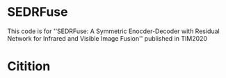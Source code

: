 # SEDRFuse
This code is for ''SEDRFuse: A Symmetric Enocder-Decoder with Residual Network for Infrared and Visible Image Fusion'' published in TIM2020
# Citition
